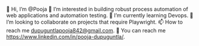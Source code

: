 👋 Hi, I’m @Pooja
👀 I’m interested in building robust process automation of web applications and automation testing.
🌱 I’m currently learning Devops.
💞️ I’m looking to collaborate on projects that require Playwright.
📫 How to reach me dupuguntlapooja842@gmail.com.
🚀 You can reach me https://www.linkedin.com/in/pooja-dupuguntla/.

